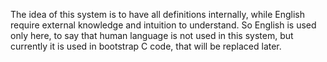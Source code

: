 The idea of this system is to have all definitions internally,
while English require external knowledge and intuition to understand.
So English is used only here, to say that
human language is not used in this system,
but currently it is used in bootstrap C code, that will be replaced later.
